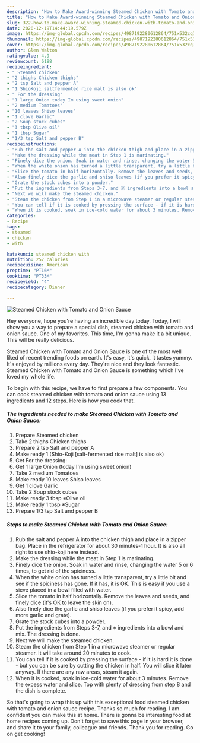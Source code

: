 ```yaml
---
description: "How to Make Award-winning Steamed Chicken with Tomato and Onion Sauce"
title: "How to Make Award-winning Steamed Chicken with Tomato and Onion Sauce"
slug: 322-how-to-make-award-winning-steamed-chicken-with-tomato-and-onion-sauce
date: 2020-12-19T14:44:19.579Z
image: https://img-global.cpcdn.com/recipes/4987192280612864/751x532cq70/steamed-chicken-with-tomato-and-onion-sauce-recipe-main-photo.jpg
thumbnail: https://img-global.cpcdn.com/recipes/4987192280612864/751x532cq70/steamed-chicken-with-tomato-and-onion-sauce-recipe-main-photo.jpg
cover: https://img-global.cpcdn.com/recipes/4987192280612864/751x532cq70/steamed-chicken-with-tomato-and-onion-sauce-recipe-main-photo.jpg
author: Glen Walton
ratingvalue: 4.9
reviewcount: 6188
recipeingredient:
- " Steamed chicken"
- "2 thighs Chicken thighs"
- "2 tsp Salt and pepper A"
- "1 ShioKoji saltfermented rice malt is also ok"
- " For the dressing"
- "1 large Onion today Im using sweet onion"
- "2 medium Tomatoes"
- "10 leaves Shiso leaves"
- "1 clove Garlic"
- "2 Soup stock cubes"
- "3 tbsp Olive oil"
- "1 tbsp Sugar"
- "1/3 tsp Salt and pepper B"
recipeinstructions:
- "Rub the salt and pepper A into the chicken thigh and place in a zipper bag. Place in the refrigerator for about 30 minutes-1 hour. It is also all right to use shio-koji here instead."
- "Make the dressing while the meat in Step 1 is marinating."
- "Finely dice the onion. Soak in water and rinse, changing the water 5 or 6 times, to get rid of the spiciness."
- "When the white onion has turned a little transparent, try a little bit and see if the spiciness has gone. If it has, it is OK. This is easy if you use a sieve placed in a bowl filled with water."
- "Slice the tomato in half horizontally. Remove the leaves and seeds, and finely dice (it&#39;s OK to leave the skin on)."
- "Also finely dice the garlic and shiso leaves (if you prefer it spicy, add more garlic and grate)."
- "Grate the stock cubes into a powder."
- "Put the ingredients from Steps 3-7, and ※ ingredients into a bowl and mix. The dressing is done."
- "Next we will make the steamed chicken."
- "Steam the chicken from Step 1 in a microwave steamer or regular steamer. It will take around 20 minutes to cook."
- "You can tell if it is cooked by pressing the surface - if it is hard it is done - but you can be sure by cutting the chicken in half. You will slice it later anyway. If there are any raw areas, steam it again."
- "When it is cooked, soak in ice-cold water for about 3 minutes. Remove the excess water and slice. Top with plenty of dressing from step 8 and the dish is complete."
categories:
- Recipe
tags:
- steamed
- chicken
- with

katakunci: steamed chicken with 
nutrition: 257 calories
recipecuisine: American
preptime: "PT16M"
cooktime: "PT33M"
recipeyield: "4"
recipecategory: Dinner

---
```



![Steamed Chicken with Tomato and Onion Sauce](https://img-global.cpcdn.com/recipes/4987192280612864/751x532cq70/steamed-chicken-with-tomato-and-onion-sauce-recipe-main-photo.jpg)

Hey everyone, hope you're having an incredible day today. Today, I will show you a way to prepare a special dish, steamed chicken with tomato and onion sauce. One of my favorites. This time, I'm gonna make it a bit unique. This will be really delicious.

Steamed Chicken with Tomato and Onion Sauce is one of the most well liked of recent trending foods on earth. It's easy, it's quick, it tastes yummy. It's enjoyed by millions every day. They're nice and they look fantastic. Steamed Chicken with Tomato and Onion Sauce is something which I've loved my whole life.




To begin with this recipe, we have to first prepare a few components. You can cook steamed chicken with tomato and onion sauce using 13 ingredients and 12 steps. Here is how you cook that.

<!--inarticleads1-->

##### The ingredients needed to make Steamed Chicken with Tomato and Onion Sauce:

1. Prepare  Steamed chicken
1. Take 2 thighs Chicken thighs
1. Prepare 2 tsp Salt and pepper A
1. Make ready 1 (Shio-Koji [salt-fermented rice malt] is also ok)
1. Get  For the dressing:
1. Get 1 large Onion (today I&#39;m using sweet onion)
1. Take 2 medium Tomatoes
1. Make ready 10 leaves Shiso leaves
1. Get 1 clove Garlic
1. Take 2 Soup stock cubes
1. Make ready 3 tbsp ※Olive oil
1. Make ready 1 tbsp ※Sugar
1. Prepare 1/3 tsp Salt and pepper B




<!--inarticleads2-->

##### Steps to make Steamed Chicken with Tomato and Onion Sauce:

1. Rub the salt and pepper A into the chicken thigh and place in a zipper bag. Place in the refrigerator for about 30 minutes-1 hour. It is also all right to use shio-koji here instead.
1. Make the dressing while the meat in Step 1 is marinating.
1. Finely dice the onion. Soak in water and rinse, changing the water 5 or 6 times, to get rid of the spiciness.
1. When the white onion has turned a little transparent, try a little bit and see if the spiciness has gone. If it has, it is OK. This is easy if you use a sieve placed in a bowl filled with water.
1. Slice the tomato in half horizontally. Remove the leaves and seeds, and finely dice (it&#39;s OK to leave the skin on).
1. Also finely dice the garlic and shiso leaves (if you prefer it spicy, add more garlic and grate).
1. Grate the stock cubes into a powder.
1. Put the ingredients from Steps 3-7, and ※ ingredients into a bowl and mix. The dressing is done.
1. Next we will make the steamed chicken.
1. Steam the chicken from Step 1 in a microwave steamer or regular steamer. It will take around 20 minutes to cook.
1. You can tell if it is cooked by pressing the surface - if it is hard it is done - but you can be sure by cutting the chicken in half. You will slice it later anyway. If there are any raw areas, steam it again.
1. When it is cooked, soak in ice-cold water for about 3 minutes. Remove the excess water and slice. Top with plenty of dressing from step 8 and the dish is complete.




So that's going to wrap this up with this exceptional food steamed chicken with tomato and onion sauce recipe. Thanks so much for reading. I am confident you can make this at home. There is gonna be interesting food at home recipes coming up. Don't forget to save this page in your browser, and share it to your family, colleague and friends. Thank you for reading. Go on get cooking!
